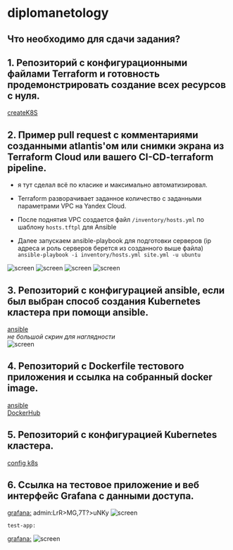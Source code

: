 # diplomanetology

## Что необходимо для сдачи задания?
## 1. Репозиторий с конфигурационными файлами Terraform и готовность продемонстрировать создание всех ресурсов с нуля.  
[createK8S](https://github.com/dm-chv/devops-netology/tree/main/diplom/createK8S)
    
## 2. Пример pull request с комментариями созданными atlantis'ом или снимки экрана из Terraform Cloud или вашего CI-CD-terraform pipeline.

* я тут сделал всё по класике и максимально автоматизировал.  

* Terraform разворачивает заданное количество c заданными параметрами VPC на Yandex Cloud.  
* После поднятия VPC создается файл ```/inventory/hosts.yml``` по шаблону ```hosts.tftpl``` для Ansible  
* Далее запускаем ansible-playbook для подготовки серверов (ip адреса и роль серверов берется из созданного выше файла)  
```ansible-playbook -i inventory/hosts.yml site.yml -u ubuntu```  

![screen](/diplom/screenshots/diploma-backet.png)
![screen](/diplom/screenshots/diploma-master.png)
![screen](/diplom/screenshots/diploma-template.png)
![screen](/diplom/screenshots/diploma-worker.png)

## 3. Репозиторий с конфигурацией ansible, если был выбран способ создания Kubernetes кластера при помощи ansible.
[ansible](https://github.com/dm-chv/devops-netology/tree/main/diplom/createK8S/site.yml)  
<i> не большой скрин для наглядности</i>  
![screen](/diplom/screenshots/diploma-ansible.png)

## 4. Репозиторий с Dockerfile тестового приложения и ссылка на собранный docker image.
[ansible](https://github.com/dm-chv/devops-netology/tree/main/diplom/test-app/Dockerfile)  
[DockerHub](https://hub.docker.com/repository/docker/chaltsev/simpleapp/general)  

## 5. Репозиторий с конфигурацией Kubernetes кластера.
[config k8s](https://github.com/dm-chv/devops-netology/tree/main//diplom/createK8S/ansible-k8s-monitoring-and-test-app.yml)

## 6. Ссылка на тестовое приложение и веб интерфейс Grafana с данными доступа.
 
[grafana:](http://158.160.114.185:30003) 
    admin:LrR>MG,7T?>uNKy
![screen](/diplom/screenshots/diploma-grafana.png)

    test-app:
[grafana:](http://158.160.114.185:30004) 
![screen](/diplom/screenshots/diploma-kub-app.png)